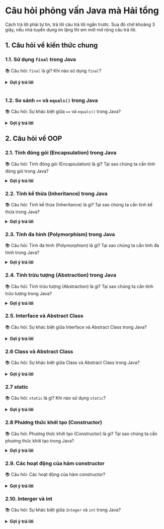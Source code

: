 # Câu hỏi phỏng vấn Java mà Hải tổng 

Cách trả lời phải tự tin, trả lời câu trả lời ngắn trước. Sua đó chờ khoảng 3 giây, nếu nhà tuyển dụng im lặng thì em mới mở rộng câu trả lời.

## 1. Câu hỏi về kiến thức chung

### 1.1. Sử dụng `final` trong Java

📚 Câu hỏi: `final` là gì? Khi nào sử dụng `final`?

<details>
<summary> <strong>Gợi ý trả lời </strong></summary>

**Trả lời ngắn**:

- `final` là một từ khóa trong Java, dùng để khai báo một hằng số.

**Trả lời mở rộng**:

- `final` là một từ khóa trong Java, dùng để khai báo một hằng số, một biến không thể thay đổi giá trị sau khi đã được gán giá trị ban đầu.

- `final` cũng được sử dụng để khai báo một lớp không thể kế thừa hoặc một phương thức không thể ghi đè.

</details>
<br>

### 1.2. So sánh `==` và `equals()` trong Java

📚 Câu hỏi: Sự khác biệt giữa `==` và `equals()` trong Java?

<details>
<summary> <strong>Gợi ý trả lời </strong></summary>

**Trả lời ngắn**:

- `==` là toán tử so sánh địa chỉ của hai đối tượng.

- `equals()` là một phương thức được sử dụng để so sánh giá trị của hai đối tượng.

**Trả lời mở rộng**:

- Mặc định, phương thức `equals()` được triển khai từ lớp `Object` và so sánh hai đối tượng dựa trên địa chỉ của chúng. Để so sánh giá trị của hai đối tượng, bạn cần ghi đè phương thức `equals()` trong lớp của bạn.

</details>

## 2. Câu hỏi về OOP

### 2.1. Tính đóng gói (Encapsulation) trong Java

📚 Câu hỏi: Tính đóng gói (Encapsulation) là gì? Tại sao chúng ta cần tính đóng gói trong Java?

<details>
<summary> <strong>Gợi ý trả lời </strong></summary>

**Trả lời ngắn**:

- Tính đóng gói (Encapsulation) là một trong bốn nguyên tắc của lập trình hướng đối tượng (OOP). Nó cho định nghĩa phạm vi truy cập cho các thành phần của một lớp.

**Trả lời mở rộng**:

- Có 4 mức độ truy cập trong Java:
    - private: Chỉ có thể truy cập từ bên trong lớp.
    - default: Chỉ có thể truy cập từ cùng package.
    - protected: Chỉ có thể truy cập từ cùng package hoặc các lớp con.
    - public: Có thể truy cập từ bất kỳ nơi nào.

</details>

### 2.2. Tính kế thừa (Inheritance) trong Java

📚 Câu hỏi: Tính kế thừa (Inheritance) là gì? Tại sao chúng ta cần tính kế thừa trong Java?

<details>
<summary> <strong>Gợi ý trả lời </strong></summary>

**Trả lời ngắn**:

- Tính kế thừa (Inheritance) là một trong bốn nguyên tắc của lập trình hướng đối tượng (OOP). Nó cho phép một lớp (lớp con) kế thừa các thuộc tính và phương thức từ một lớp khác (lớp cha).

**Trả lời mở rộng**:

- Tính kế thừa giúp tái sử dụng mã nguồn, giảm sự phức tạp của mã nguồn và tăng tính linh hoạt của mã nguồn.

</details>

### 2.3. Tính đa hình (Polymorphism) trong Java

📚 Câu hỏi: Tính đa hình (Polymorphism) là gì? Tại sao chúng ta cần tính đa hình trong Java?

<details>
<summary> <strong>Gợi ý trả lời </strong></summary>

**Trả lời ngắn**:

Tính đa hình (Polymorphism) là một trong bốn nguyên tắc của lập trình hướng đối tượng (OOP). Nó cho phép một đối tượng có thể thể hiện các hành vi khác nhau tùy thuộc vào ngữ cảnh.

**Trả lời mở rộng**:

- Tính đa hình có 2 loại:
    - Nạp chồng phương thức (Method Overloading): Cùng tên phương thức nhưng khác tham số.
    - Ghi đè phương thức (Method Overriding): Phương thức trong lớp con ghi đè phương thức trong lớp cha (về cùng tên, cùng tham số).

</details>

### 2.4. Tính trừu tượng (Abstraction) trong Java

📚 Câu hỏi: Tính trừu tượng (Abstraction) là gì? Tại sao chúng ta cần tính trừu tượng trong Java?

<details>
<summary> <strong>Gợi ý trả lời </strong></summary>

**Trả lời ngắn**:

- Tính trừu tượng (Abstraction) là một trong bốn nguyên tắc của lập trình hướng đối tượng (OOP). Nó cho phép ẩn giấu chi tiết triển khai của một lớp và chỉ hiển thị các thông tin cần thiết cho người dùng.

**Trả lời mở rộng**:

- Abstract Class: Là một lớp trừu tượng không thể tạo đối tượng từ lớp đó.

</details>

### 2.5. Interface và Abstract Class

📚 Câu hỏi: Sự khác biệt giữa Interface và Abstract Class trong Java?

<details>

<summary> <strong>Gợi ý trả lời </strong></summary>

**Trả lời ngắn**:

- Interface:
    - Tất cả các phương thức trong Interface đều là abstract.
- Abstract Class:
    - Có thể có phương thức abstract và non-abstract (phương thức thường).

**Trả lời mở rộng**:

- Một lớp có thể triển khai nhiều Interface nhưng chỉ kế thừa một Abstract Class.

</details>

### 2.6 Class và Abstract Class

📚 Câu hỏi: Sự khác biệt giữa Class và Abstract Class trong Java?

<details>

<summary> <strong>Gợi ý trả lời </strong></summary>

- Class:
    - Có thể tạo đối tượng từ một lớp.
- Abstract Class:
    - Không thể tạo đối tượng từ một Abstract Class.
    - Có thể chứa phương thức abstract và non-abstract (phương thức thường).
</details>

### 2.7 static

📚 Câu hỏi: `static` là gì? Khi nào sử dụng `static`?

<details>
<summary> <strong>Gợi ý trả lời </strong></summary>

- `static` là một từ khóa trong Java, dùng để khai báo một biến hoặc phương thức thuộc về lớp, không phải đối tượng.
- Biến `static` chia sẻ giữa tất cả các đối tượng của lớp.
- Phương thức `static` có thể được gọi mà không cần tạo đối tượng từ lớp.

```java
public class Student {
    private static int b = 0;
}

public class Main {
    public static void main(String[] args) {
        Student.b = 10;
        System.out.println(Student.b); // 10
        Student s = new Student();
        System.out.println(s.b); // 10
    }
}
```


</details>

### 2.8 Phương thức khởi tạo (Constructor)

📚 Câu hỏi: Phương thức khởi tạo (Constructor) là gì? Tại sao chúng ta cần phương thức khởi tạo trong Java?

<details>
<summary> <strong>Gợi ý trả lời </strong></summary>

**Trả lời ngắn**:

- Phương thức khởi tạo (Constructor) là một phương thức đặc biệt được sử dụng để khởi tạo đối tượng.

**Trả lời mở rộng**:

- Phương thức khởi tạo có cùng tên với lớp và không có kiểu trả về.
- Một lớp có thể có nhiều phương thức khởi tạo, nhưng phải khác nhau về tham số hoặc kiểu dữ liệu của tham số.
- Mặc định, Java cung cấp một phương thức khởi tạo không tham số (default constructor) nếu lớp không có phương thức khởi tạo nào. Khi bạn tạo một phương thức khởi tạo, phương thức khởi tạo mặc định sẽ không sử dụng được nữa.

```java
public class Person {
    private String name;
    private int age;

    public Person(String name, int age) {
        this.name = name;
        this.age = age;
    }
}
```

```java
public class Main {
    public static void main(String[] args) {
        Person person = new Person("Alice", 20);
        Person person2 = new Person(); // Lỗi: không có phương thức khởi tạo không tham số
    }
}
```

</details>

### 2.9. Các hoạt động của hàm constructor

📚 Câu hỏi: Các hoạt động của hàm constructor?

<details>

<summary> <strong>Gợi ý trả lời </strong></summary>

- Nếu trong constructor không có gọi `super()`, Java sẽ tự động gọi `super()`.
- Tiếp theo, Sẽ thực hiện tiếp các câu lệnh trong constructor.

```java

public class A {
    public A() {
        System.out.println("A");
    }
}

public class B extends A {
    public B() {
        System.out.println("B");
    }
}

public class Main {
    public static void main(String[] args) {
        B b = new B();
    }
}

```

Kết quả:
```
A
B
```
</details>

### 2.10. Interger và int

📚 Câu hỏi: Sự khác biệt giữa `Integer` và `int` trong Java?

<details>

<summary> <strong>Gợi ý trả lời </strong></summary>

**Trả lời ngắn**:

- `int` là kiểu dữ liệu nguyên thủy trong Java.
- `Integer` là một lớp bọc (Wrapper Class) của kiểu dữ liệu nguyên thủy `int`.
- `Integer` là một đối tượng, chứa các phương thức hữu ích để thao tác với kiểu dữ liệu nguyên thủy `int`.

**Trả lời mở rộng**:

- `Integer` có thể sử dụng các phương thức như `parseInt()`, `valueOf()`, `toString()`, `equals()`, `compareTo()`,...

```java
int a = 10;
Integer b = new Integer(10);
Integer c = Integer.valueOf(10);

System.out.println(a); // 10
System.out.println(b.toString()); // 10
```

</details>


